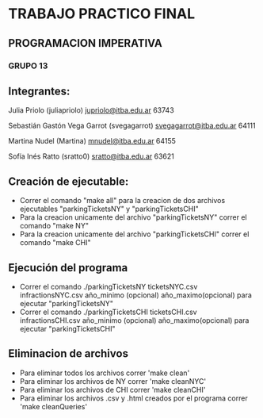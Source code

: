 # TRABAJO PRACTICO FINAL
## PROGRAMACION IMPERATIVA

### GRUPO 13
## Integrantes:

Julia Priolo (juliapriolo)
    jupriolo@itba.edu.ar 63743

Sebastián Gastón Vega Garrot (svegagarrot)
    svegagarrot@itba.edu.ar 64111

Martina Nudel (Martina)
    mnudel@itba.edu.ar 64155

Sofía Inés Ratto (sratto0)
    sratto@itba.edu.ar 63621

## Creación de ejecutable:

- Correr el comando "make all" para la creacion de dos archivos ejecutables "parkingTicketsNY" y "parkingTicketsCHI"
- Para la creacion unicamente del archivo "parkingTicketsNY" correr el comando "make NY"
- Para la creacion unicamente del archivo "parkingTicketsCHI" correr el comando "make CHI"


## Ejecución del programa

- Correr el comando ./parkingTicketsNY ticketsNYC.csv infractionsNYC.csv año_minimo (opcional) año_maximo(opcional)
  para ejecutar "parkingTicketsNY"
- Correr el comando ./parkingTicketsCHI ticketsCHI.csv infractionsCHI.csv año_minimo (opcional) año_maximo(opcional) 
  para ejecutar "parkingTicketsCHI"


## Eliminacion de archivos
- Para eliminar todos los archivos correr 'make clean'  
- Para eliminar los archivos de NY correr 'make cleanNYC'
- Para eliminar los archivos de CHI correr 'make cleanCHI'
- Para eliminar los archivos .csv y .html creados por el programa correr 'make cleanQueries'


